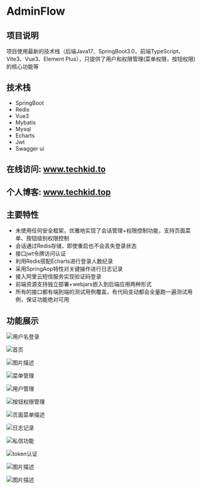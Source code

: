 # AdminFlow

## 项目说明 

项目使用最新的技术栈（后端Java17、SpringBoot3.0，前端TypeScript、Vite3、Vue3、Element Plus），只提供了用户和权限管理(菜单权限，按钮权限)的核心功能等</br>

## 技术栈

* SpringBoot
* Redis
* Vue3
* Mybatis
* Mysql
* Echarts
* Jwt
* Swagger ui

## 在线访问: www.techkid.to
## 个人博客: www.techkid.top
## 主要特性

* 未使用任何安全框架，优雅地实现了会话管理+权限控制功能，支持页面菜单、按钮级别权限控制
* 会话通过Redis存储，即使重启也不会丢失登录状态
* 接口jwt令牌访问认证
* 利用Redis搭配Echarts进行登录人数纪录
* 采用SpringAop特性对关键操作进行日志记录
* 接入阿里云短信服务实现验证码登录
* 前端资源支持独立部署+webjars嵌入到后端应用两种形式
* 所有的接口都有端到端的测试用例覆盖，有代码变动都会全量跑一遍测试用例，保证功能绝对可用

## 功能展示

![用户名登录](./photo/用户名登录.png)

![首页](./photo/验证码登录.png)

![图片描述](./photo/首页.png)

![菜单管理](./photo/菜单管理.png)

![用户管理](./photo/用户管理.png)

![按钮权限管理](./photo/按钮权限.png)

![页面菜单描述](./photo/菜单权限.png)

![日志记录](./photo/日志管理.png)

![私信功能](./photo/私信.jpg)

![token认证](./photo/token认证.png)

![图片描述](./photo/swagger-ui.png)

![图片描述](./photo/部门管理.png)
